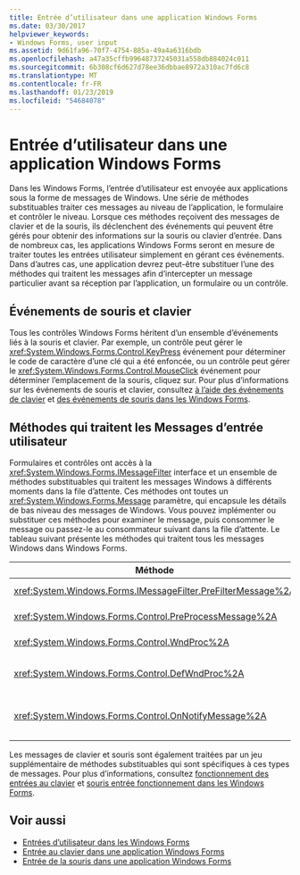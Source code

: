 ```yaml
---
title: Entrée d’utilisateur dans une application Windows Forms
ms.date: 03/30/2017
helpviewer_keywords:
- Windows Forms, user input
ms.assetid: 9d61fa96-70f7-4754-885a-49a4a6316bdb
ms.openlocfilehash: a47a35cffb99648737245031a558db884024c011
ms.sourcegitcommit: 6b308cf6d627d78ee36dbbae8972a310ac7fd6c8
ms.translationtype: MT
ms.contentlocale: fr-FR
ms.lasthandoff: 01/23/2019
ms.locfileid: "54684078"
---
```

# <a name="user-input-in-a-windows-forms-application"></a>Entrée d’utilisateur dans une application Windows Forms
Dans les Windows Forms, l’entrée d’utilisateur est envoyée aux applications sous la forme de messages de Windows. Une série de méthodes substituables traiter ces messages au niveau de l’application, le formulaire et contrôler le niveau. Lorsque ces méthodes reçoivent des messages de clavier et de la souris, ils déclenchent des événements qui peuvent être gérés pour obtenir des informations sur la souris ou clavier d’entrée. Dans de nombreux cas, les applications Windows Forms seront en mesure de traiter toutes les entrées utilisateur simplement en gérant ces événements. Dans d’autres cas, une application devrez peut-être substituer l’une des méthodes qui traitent les messages afin d’intercepter un message particulier avant sa réception par l’application, un formulaire ou un contrôle.  
  
## <a name="mouse-and-keyboard-events"></a>Événements de souris et clavier  
 Tous les contrôles Windows Forms héritent d’un ensemble d’événements liés à la souris et clavier. Par exemple, un contrôle peut gérer le <xref:System.Windows.Forms.Control.KeyPress> événement pour déterminer le code de caractère d’une clé qui a été enfoncée, ou un contrôle peut gérer le <xref:System.Windows.Forms.Control.MouseClick> événement pour déterminer l’emplacement de la souris, cliquez sur. Pour plus d’informations sur les événements de souris et clavier, consultez [à l’aide des événements de clavier](../../../docs/framework/winforms/using-keyboard-events.md) et [des événements de souris dans les Windows Forms](../../../docs/framework/winforms/mouse-events-in-windows-forms.md).  
  
## <a name="methods-that-process-user-input-messages"></a>Méthodes qui traitent les Messages d’entrée utilisateur  
 Formulaires et contrôles ont accès à la <xref:System.Windows.Forms.IMessageFilter> interface et un ensemble de méthodes substituables qui traitent les messages Windows à différents moments dans la file d’attente. Ces méthodes ont toutes un <xref:System.Windows.Forms.Message> paramètre, qui encapsule les détails de bas niveau des messages de Windows. Vous pouvez implémenter ou substituer ces méthodes pour examiner le message, puis consommer le message ou passez-le au consommateur suivant dans la file d’attente. Le tableau suivant présente les méthodes qui traitent tous les messages Windows dans Windows Forms.  
  
|Méthode|Notes|  
|------------|-----------|  
|<xref:System.Windows.Forms.IMessageFilter.PreFilterMessage%2A>|Cette méthode intercepte en file d’attente des messages Windows (également appelé validées) au niveau de l’application.|  
|<xref:System.Windows.Forms.Control.PreProcessMessage%2A>|Cette méthode intercepte les messages Windows au niveau du formulaire et de contrôle avant qu’ils ont été traités.|  
|<xref:System.Windows.Forms.Control.WndProc%2A>|Cette méthode traite les messages Windows au niveau du formulaire et de contrôle.|  
|<xref:System.Windows.Forms.Control.DefWndProc%2A>|Cette méthode effectue le traitement par défaut des messages Windows au niveau du formulaire et de contrôle. Cela fournit les fonctionnalités minimales d’une fenêtre.|  
|<xref:System.Windows.Forms.Control.OnNotifyMessage%2A>|Cette méthode intercepte les messages au niveau du formulaire et de contrôle, une fois qu’ils ont été traités. Le <xref:System.Windows.Forms.ControlStyles.EnableNotifyMessage> bit de style doit être définie pour cette méthode à appeler.|  
  
 Les messages de clavier et souris sont également traitées par un jeu supplémentaire de méthodes substituables qui sont spécifiques à ces types de messages. Pour plus d’informations, consultez [fonctionnement des entrées au clavier](../../../docs/framework/winforms/how-keyboard-input-works.md) et [souris entrée fonctionnement dans les Windows Forms](../../../docs/framework/winforms/how-mouse-input-works-in-windows-forms.md).  
  
## <a name="see-also"></a>Voir aussi
- [Entrées d’utilisateur dans les Windows Forms](../../../docs/framework/winforms/user-input-in-windows-forms.md)
- [Entrée au clavier dans une application Windows Forms](../../../docs/framework/winforms/keyboard-input-in-a-windows-forms-application.md)
- [Entrée de la souris dans une application Windows Forms](../../../docs/framework/winforms/mouse-input-in-a-windows-forms-application.md)
